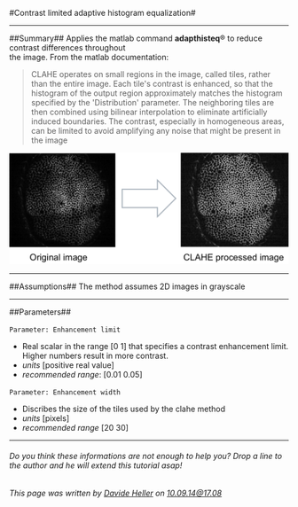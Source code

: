#Contrast limited adaptive histogram equalization#

---------------------------------------
##Summary##
Applies the matlab command **adapthisteq**®  to reduce contrast differences throughout  
the image. From the matlab documentation:

> CLAHE operates on small regions in the image, called tiles, rather than the entire image. Each tile's contrast is enhanced, so that the histogram of the output region approximately matches the histogram specified by the 'Distribution' parameter. The neighboring tiles are then combined using bilinear interpolation to eliminate artificially induced boundaries. The contrast, especially in homogeneous areas, can be limited to avoid amplifying any noise that might be present in the image

![Selective Plane Projection](../Images/matlab/clahe.png)

---------------------------------------
##Assumptions##
The method assumes 2D images in grayscale

---------------------------------------
##Parameters##

`Parameter: Enhancement limit`

* Real scalar in the range [0 1] that specifies a contrast enhancement limit. Higher numbers result in more contrast.
* *units* [positive real value]  
* *recommended range*: [0.01 0.05]

`Parameter: Enhancement width`

* Discribes the size of the tiles used by the clahe method
* *units* [pixels]  
* *recommended range* [20 30]  

---------------------------------------
######  Do you think these informations are not enough to help you? Drop a line to the author and he will extend this tutorial asap!

###### This page was written by [Davide Heller](mailto:davide.heller@gmail.com) on 10.09.14@17.08



<script>
  (function(i,s,o,g,r,a,m){i['GoogleAnalyticsObject']=r;i[r]=i[r]||function(){
  (i[r].q=i[r].q||[]).push(arguments)},i[r].l=1*new Date();a=s.createElement(o),
  m=s.getElementsByTagName(o)[0];a.async=1;a.src=g;m.parentNode.insertBefore(a,m)
  })(window,document,'script','//www.google-analytics.com/analytics.js','ga');

  ga('create', 'UA-55332946-1', 'auto');
  ga('send', 'pageview');

</script>
